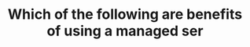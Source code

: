 ---
layout: all-exams
title: "Which of the following are benefits of using a managed ser"
blurb: "A key benefit to using a managed AWS service like RDS or DynamoDB is the fact that AWS will upgrade the databsae engines, improve the underlying hardwar"
quid: 30
---